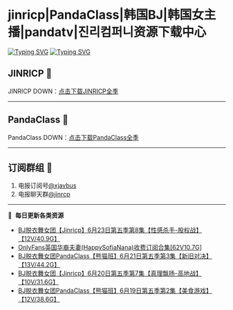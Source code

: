 # jinricp|PandaClass|韩国BJ|韩国女主播|pandatv|진리컴퍼니资源下载中心   
[![Typing SVG](https://readme-typing-svg.herokuapp.com?font=Fira+Code&pause=1000&center=true&vCenter=true&random=true&width=435&lines=所有链接都需要翻墙访问)](https://jinri-cp.neocities.org/free.html)
[![Typing SVG](https://readme-typing-svg.herokuapp.com?font=Fira+Code&pause=1000&center=true&vCenter=true&random=true&width=435&lines=点击进入福利资源下载中心)](https://pandaclass.neocities.org/)
## JINRICP 👋   
JINRICP DOWN：[点击下载JINRICP全季](https://mypikpak.com/s/VODz7HXQoqcX0UrvaXfDtFoPo1)
****
## PandaClass 💯   
PandaClass DOWN：[点击下载PandaClass全季](https://mypikpak.com/s/VOKOTZkoEnkyvCnELVSquM97o1)   
****
## 订阅群组 🔞
1. 电报订阅号[@xjavbus](https://t.me/xjavbus)
2. 电报聊天群[@jinrcp](https://t.me/jinrcp)
**** 
📕 &nbsp;**每日更新各类资源**
<!-- BLOG-POST-LIST:START -->
- [BJ脱衣舞女团【Jinricp】6月23日第五季第8集【性感杀手-股权战】【12V/40.9G】](https://fuli.rulel.com/422.html)
- [OnlyFans英国华裔夫妻&lpar;HappySofiaNana&rpar;收费订阅合集[62V10.7G]](https://fuli.rulel.com/421.html)
- [BJ脱衣舞女团PandaClass【熊猫班】6月21日第五季第3集【新旧对决】【13V/44.2G】](https://fuli.rulel.com/420.html)
- [BJ脱衣舞女团【Jinricp】6月20日第五季第7集【真理飘扬-高地战】【10V/31.6G】](https://fuli.rulel.com/419.html)
- [BJ脱衣舞女团PandaClass【熊猫班】6月19日第五季第2集【美食游戏】【12V/38.6G】](https://fuli.rulel.com/417.html)
<!-- BLOG-POST-LIST:END -->

